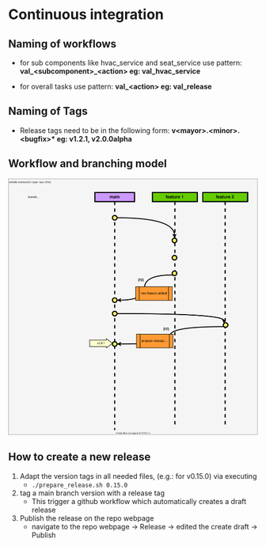 # Continuous integration

## Naming of workflows

* for sub components like hvac_service and seat_service use pattern:
    **val_\<subcomponent>_\<action> eg: val_hvac_service**

* for overall tasks use pattern:
    **val_\<action> eg: val_release**

## Naming of Tags

* Release tags need to be in the following form:
    **v\<mayor>.\<minor>.\<bugfix>\* eg: v1.2.1, v2.0.0alpha**
## Workflow and branching model
![val_ci_workflow](./doc/val_ci_workflow.svg)

## How to create a new release
1. Adapt the version tags in all needed files, (e.g.: for v0.15.0) via executing
   * ``./prepare_release.sh 0.15.0``
2. tag a main branch version with a release tag
    * This trigger a github workflow which automatically creates a draft release
3. Publish the release on the repo webpage
   * navigate to the repo webpage -> Release -> edited the create draft -> Publish


